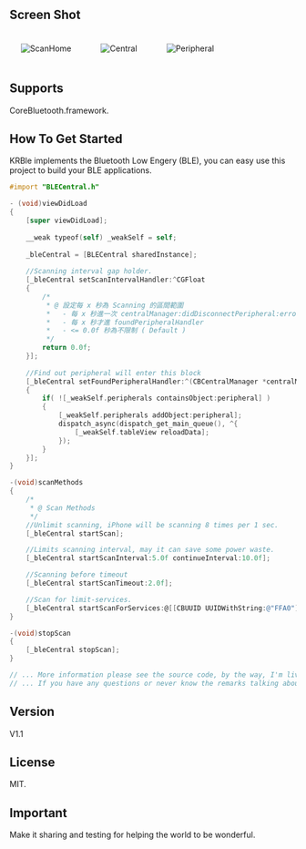 ## Screen Shot

<img src="https://dl.dropbox.com/u/83663874/GitHubs/KRBle-Home.png" alt="ScanHome" title="ScanHome" style="margin: 20px;" class="center" /> &nbsp;
<img src="https://dl.dropbox.com/u/83663874/GitHubs/KRBle-Central.png" alt="Central" title="Central" style="margin: 20px;" class="center" /> &nbsp;
<img src="https://dl.dropbox.com/u/83663874/GitHubs/KRBle-Peripheral.png" alt="Peripheral" title="Peripheral" style="margin: 20px;" class="center" /> 

## Supports

CoreBluetooth.framework.

## How To Get Started

KRBle implements the Bluetooth Low Engery (BLE), you can easy use this project to build your BLE applications.

``` objective-c
#import "BLECentral.h"

- (void)viewDidLoad
{
    [super viewDidLoad];
    
    __weak typeof(self) _weakSelf = self;
    
    _bleCentral = [BLECentral sharedInstance];
    
    //Scanning interval gap holder.
    [_bleCentral setScanIntervalHandler:^CGFloat
    {
        /*
         * @ 設定每 x 秒為 Scanning 的區間範圍
         *   - 每 x 秒進一次 centralManager:didDisconnectPeripheral:error: 的 Delegate
         *   - 每 x 秒才進 foundPeripheralHandler
         *   - <= 0.0f 秒為不限制 ( Default )
         */
        return 0.0f;
    }];
    
    //Find out peripheral will enter this block
    [_bleCentral setFoundPeripheralHandler:^(CBCentralManager *centralManager, CBPeripheral *peripheral, NSDictionary *advertisementData, NSInteger rssi)
    {
        if( ![_weakSelf.peripherals containsObject:peripheral] )
        {
            [_weakSelf.peripherals addObject:peripheral];
            dispatch_async(dispatch_get_main_queue(), ^{
                [_weakSelf.tableView reloadData];
            });
        }
    }];
}

-(void)scanMethods
{
	/*
	 * @ Scan Methods
	 */
	//Unlimit scanning, iPhone will be scanning 8 times per 1 sec.
	[_bleCentral startScan];

	//Limits scanning interval, may it can save some power waste.
	[_bleCentral startScanInterval:5.0f continueInterval:10.0f];

	//Scanning before timeout
	[_bleCentral startScanTimeout:2.0f];

	//Scan for limit-services.
	[_bleCentral startScanForServices:@[[CBUUID UUIDWithString:@"FFA0"]]];
}

-(void)stopScan
{
	[_bleCentral stopScan];
}

// ... More information please see the source code, by the way, I'm living in Taiwan, so the source code remarks almost Chinese language.
// ... If you have any questions or never know the remarks talking about, just ask me or create an issue to exchange the conversation, I'll so glad to give you a hand.

```

## Version

V1.1

## License

MIT.

## Important

Make it sharing and testing for helping the world to be wonderful.
